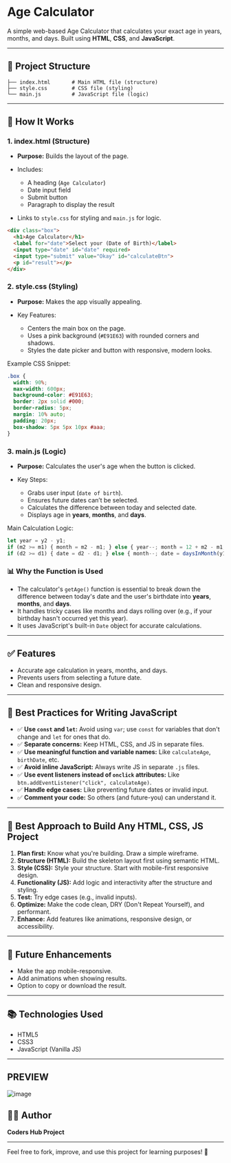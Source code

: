 # Age Calculator

A simple web-based Age Calculator that calculates your exact age in years, months, and days. Built using **HTML**, **CSS**, and **JavaScript**.

---

## 📂 Project Structure

```
├── index.html       # Main HTML file (structure)
├── style.css        # CSS file (styling)
└── main.js          # JavaScript file (logic)
```

---

## 🚀 How It Works

### 1. index.html (Structure)

* **Purpose:** Builds the layout of the page.
* Includes:

  * A heading (`Age Calculator`)
  * Date input field
  * Submit button
  * Paragraph to display the result
* Links to `style.css` for styling and `main.js` for logic.

```html
<div class="box">
  <h1>Age Calculator</h1>
  <label for="date">Select your (Date of Birth)</label>
  <input type="date" id="date" required>
  <input type="submit" value="Okay" id="calculateBtn">
  <p id="result"></p>
</div>
```

### 2. style.css (Styling)

* **Purpose:** Makes the app visually appealing.
* Key Features:

  * Centers the main box on the page.
  * Uses a pink background (`#E91E63`) with rounded corners and shadows.
  * Styles the date picker and button with responsive, modern looks.

Example CSS Snippet:

```css
.box {
  width: 90%;
  max-width: 600px;
  background-color: #E91E63;
  border: 2px solid #000;
  border-radius: 5px;
  margin: 10% auto;
  padding: 20px;
  box-shadow: 5px 5px 10px #aaa;
}
```

### 3. main.js (Logic)

* **Purpose:** Calculates the user's age when the button is clicked.
* Key Steps:

  * Grabs user input (`date of birth`).
  * Ensures future dates can’t be selected.
  * Calculates the difference between today and selected date.
  * Displays age in **years**, **months**, and **days**.

Main Calculation Logic:

```javascript
let year = y2 - y1;
if (m2 >= m1) { month = m2 - m1; } else { year--; month = 12 + m2 - m1; }
if (d2 >= d1) { date = d2 - d1; } else { month--; date = daysInMonth(y1, m1) + d2 - d1; }
```

### 📊 Why the Function is Used

* The calculator's `getAge()` function is essential to break down the difference between today's date and the user's birthdate into **years**, **months**, and **days**.
* It handles tricky cases like months and days rolling over (e.g., if your birthday hasn't occurred yet this year).
* It uses JavaScript's built-in `Date` object for accurate calculations.

---

## ✅ Features

* Accurate age calculation in years, months, and days.
* Prevents users from selecting a future date.
* Clean and responsive design.

---

## 🏅 Best Practices for Writing JavaScript

* ✅ **Use `const` and `let`:** Avoid using `var`; use `const` for variables that don't change and `let` for ones that do.
* ✅ **Separate concerns:** Keep HTML, CSS, and JS in separate files.
* ✅ **Use meaningful function and variable names:** Like `calculateAge`, `birthDate`, etc.
* ✅ **Avoid inline JavaScript:** Always write JS in separate `.js` files.
* ✅ **Use event listeners instead of `onclick` attributes:** Like `btn.addEventListener("click", calculateAge)`.
* ✅ **Handle edge cases:** Like preventing future dates or invalid input.
* ✅ **Comment your code:** So others (and future-you) can understand it.

---

## 💎 Best Approach to Build Any HTML, CSS, JS Project

1. **Plan first:** Know what you're building. Draw a simple wireframe.
2. **Structure (HTML):** Build the skeleton layout first using semantic HTML.
3. **Style (CSS):** Style your structure. Start with mobile-first responsive design.
4. **Functionality (JS):** Add logic and interactivity after the structure and styling.
5. **Test:** Try edge cases (e.g., invalid inputs).
6. **Optimize:** Make the code clean, DRY (Don't Repeat Yourself), and performant.
7. **Enhance:** Add features like animations, responsive design, or accessibility.

---

## 🌱 Future Enhancements

* Make the app mobile-responsive.
* Add animations when showing results.
* Option to copy or download the result.

---

## 📚 Technologies Used

* HTML5
* CSS3
* JavaScript (Vanilla JS)

---


## PREVIEW
![image](https://github.com/user-attachments/assets/ed1e9e85-64ca-4c70-a879-09e0996f2ec7)

## 👨‍💻 Author

**Coders Hub Project**

---

Feel free to fork, improve, and use this project for learning purposes! 🚀
